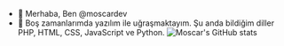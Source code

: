- 👋 Merhaba, Ben @moscardev
- 👀 Boş zamanlarımda yazılım ile uğraşmaktayım. Şu anda bildiğim diller PHP, HTML, CSS, JavaScript ve Python.
​![Moscar's GitHub stats](https://github-readme-stats.vercel.app/api​?username=moscardev&show_icons=true&theme=blue-green​)
